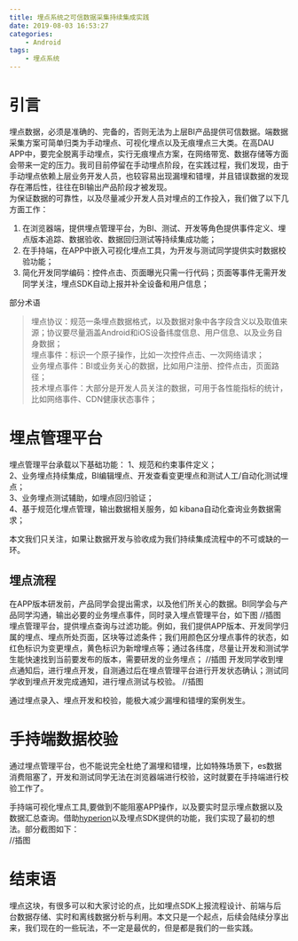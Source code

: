 ```yaml
---
title: 埋点系统之可信数据采集持续集成实践
date: 2019-08-03 16:53:27
categories: 
    - Android
tags: 
    - 埋点系统
---
```

# 引言
埋点数据，必须是准确的、完备的，否则无法为上层BI产品提供可信数据。端数据采集方案可简单归类为手动埋点、可视化埋点以及无痕埋点三大类。在高DAU APP中，要完全脱离手动埋点，实行无痕埋点方案，在网络带宽、数据存储等方面会带来一定的压力。我司目前停留在手动埋点阶段，在实践过程，我们发现，由于手动埋点依赖上层业务开发人员，也较容易出现漏埋和错埋，并且错误数据的发现存在滞后性，往往在BI输出产品阶段才被发现。  
为保证数据的可靠性，以及尽量减少开发人员对埋点的工作投入，我们做了以下几方面工作：  
1. 在浏览器端，提供埋点管理平台，为BI、测试、开发等角色提供事件定义、埋点版本追踪、数据验收、数据回归测试等持续集成功能；  
2. 在手持端，在APP中嵌入可视化埋点工具，为开发与测试同学提供实时数据校验功能；  
3. 简化开发同学编码：控件点击、页面曝光只需一行代码；页面等事件无需开发同学关注，埋点SDK自动上报并补全设备和用户信息；  
<!-- more -->

部分术语
>埋点协议：规范一条埋点数据格式，以及数据对象中各字段含义以及取值来源；协议要尽量涵盖Android和iOS设备纬度信息、用户信息、以及业务自身数据；  
>埋点事件：标识一个原子操作，比如一次控件点击、一次网络请求；  
>业务埋点事件：BI或业务关心的数据，比如用户注册、控件点击，页面路径；  
>技术埋点事件：大部分是开发人员关注的数据，可用于各性能指标的统计，比如网络事件、CDN健康状态事件；  

# 埋点管理平台
埋点管理平台承载以下基础功能：
1、规范和约束事件定义；  
2、业务埋点持续集成，BI编辑埋点、开发查看变更埋点和测试人工/自动化测试埋点；  
3、业务埋点测试辅助，如埋点回归验证；  
4、基于规范化埋点管理，输出数据相关服务，如 kibana自动化查询业务数据需求；  

本文我们只关注，如果让数据开发与验收成为我们持续集成流程中的不可或缺的一环。
## 埋点流程

在APP版本研发前，产品同学会提出需求，以及他们所关心的数据。BI同学会与产品同学沟通，输出必要的业务埋点事件，同时录入埋点管理平台，如下图
//插图
埋点管理平台，提供埋点查询与过滤功能。例如，我们提供APP版本、开发同学归属的埋点、埋点所处页面，区块等过滤条件；我们用颜色区分埋点事件的状态，如红色标识为变更埋点，黄色标识为新增埋点等；通过各纬度，尽量让开发和测试学生能快速找到当前要发布的版本，需要研发的业务埋点；
//插图
开发同学收到埋点通知后，进行埋点开发，自测通过后在埋点管理平台进行开发状态确认；测试同学收到埋点开发完成通知，进行埋点测试与校验。
//插图

通过埋点录入、埋点开发和校验，能极大减少漏埋和错埋的案例发生。

# 手持端数据校验

通过埋点管理平台，也不能说完全杜绝了漏埋和错埋，比如特殊场景下，es数据消费阻塞了，开发和测试同学无法在浏览器端进行校验，这时就要在手持端进行校验工作了。

手持端可视化埋点工具,要做到不能阻塞APP操作，以及要实时显示埋点数据以及数据汇总查询。借助[hyperion](https://github.com/hyperion-project)以及埋点SDK提供的功能，我们实现了最初的想法。部分截图如下：  
//插图

# 结束语

埋点这块，有很多可以和大家讨论的点，比如埋点SDK上报流程设计、前端与后台数据存储、实时和离线数据分析与利用。本文只是一个起点，后续会陆续分享出来，我们现在的一些玩法，不一定是最优的，但是都是我们的一些实践。



